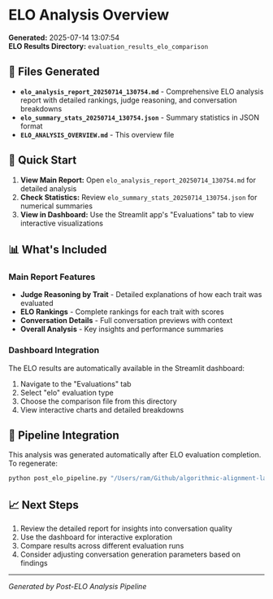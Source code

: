 # ELO Analysis Overview

**Generated:** 2025-07-14 13:07:54  
**ELO Results Directory:** `evaluation_results_elo_comparison`

## 📁 Files Generated

- **`elo_analysis_report_20250714_130754.md`** - Comprehensive ELO analysis report with detailed rankings, judge reasoning, and conversation breakdowns
- **`elo_summary_stats_20250714_130754.json`** - Summary statistics in JSON format
- **`ELO_ANALYSIS_OVERVIEW.md`** - This overview file

## 🚀 Quick Start

1. **View Main Report:** Open `elo_analysis_report_20250714_130754.md` for detailed analysis
2. **Check Statistics:** Review `elo_summary_stats_20250714_130754.json` for numerical summaries
3. **View in Dashboard:** Use the Streamlit app's "Evaluations" tab to view interactive visualizations

## 📊 What's Included

### Main Report Features
- **Judge Reasoning by Trait** - Detailed explanations of how each trait was evaluated
- **ELO Rankings** - Complete rankings for each trait with scores
- **Conversation Details** - Full conversation previews with context
- **Overall Analysis** - Key insights and performance summaries

### Dashboard Integration
The ELO results are automatically available in the Streamlit dashboard:
1. Navigate to the "Evaluations" tab
2. Select "elo" evaluation type
3. Choose the comparison file from this directory
4. View interactive charts and detailed breakdowns

## 🔄 Pipeline Integration

This analysis was generated automatically after ELO evaluation completion. To regenerate:

```bash
python post_elo_pipeline.py "/Users/ram/Github/algorithmic-alignment-lab-character-training/lab-character-training/evaluation_data/FINAL_AGORA_REDTEAMING_RESULTS/evaluation_results_elo_comparison"
```

## 📈 Next Steps

1. Review the detailed report for insights into conversation quality
2. Use the dashboard for interactive exploration
3. Compare results across different evaluation runs
4. Consider adjusting conversation generation parameters based on findings

---

*Generated by Post-ELO Analysis Pipeline*
